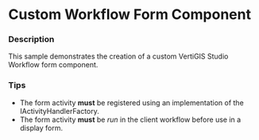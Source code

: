 ﻿# Custom Workflow Form Component

### Description
This sample demonstrates the creation of a custom VertiGIS Studio Workflow form component.

### Tips
- The form activity **must** be registered using an implementation of the IActivityHandlerFactory.
- The form activity **must** be _run_ in the client workflow before use in a display form.
